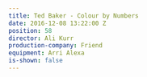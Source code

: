 ```yaml
---
title: Ted Baker - Colour by Numbers
date: 2016-12-08 13:22:00 Z
position: 58
director: Ali Kurr
production-company: Friend
equipment: Arri Alexa
is-shown: false
---
```



